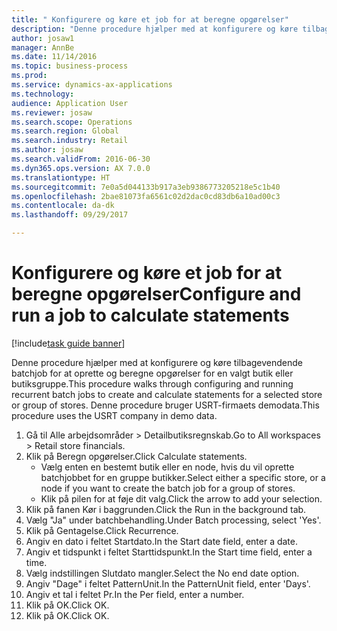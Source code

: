```yaml
--- 
title: " Konfigurere og køre et job for at beregne opgørelser"
description: "Denne procedure hjælper med at konfigurere og køre tilbagevendende batchjob for at oprette og beregne opgørelser for en valgt butik eller butiksgruppe."
author: josaw1
manager: AnnBe
ms.date: 11/14/2016
ms.topic: business-process
ms.prod: 
ms.service: dynamics-ax-applications
ms.technology: 
audience: Application User
ms.reviewer: josaw
ms.search.scope: Operations
ms.search.region: Global
ms.search.industry: Retail
ms.author: josaw
ms.search.validFrom: 2016-06-30
ms.dyn365.ops.version: AX 7.0.0
ms.translationtype: HT
ms.sourcegitcommit: 7e0a5d044133b917a3eb9386773205218e5c1b40
ms.openlocfilehash: 2bae81073fa6561c02d2dac0cd83db6a10ad00c3
ms.contentlocale: da-dk
ms.lasthandoff: 09/29/2017

---
```

# <a name="configure-and-run-a-job-to-calculate-statements"></a><span data-ttu-id="6ad53-103"> Konfigurere og køre et job for at beregne opgørelser</span><span class="sxs-lookup"><span data-stu-id="6ad53-103">Configure and run a job to calculate statements</span></span>

[!include[task guide banner](../includes/task-guide-banner.md)]

<span data-ttu-id="6ad53-104">Denne procedure hjælper med at konfigurere og køre tilbagevendende batchjob for at oprette og beregne opgørelser for en valgt butik eller butiksgruppe.</span><span class="sxs-lookup"><span data-stu-id="6ad53-104">This procedure walks through configuring and running recurrent batch jobs to create and calculate statements for a selected store or group of stores.</span></span> <span data-ttu-id="6ad53-105">Denne procedure bruger USRT-firmaets demodata.</span><span class="sxs-lookup"><span data-stu-id="6ad53-105">This procedure uses the USRT company in demo data.</span></span>

1. <span data-ttu-id="6ad53-106">Gå til Alle arbejdsområder > Detailbutiksregnskab.</span><span class="sxs-lookup"><span data-stu-id="6ad53-106">Go to All workspaces > Retail store financials.</span></span>
2. <span data-ttu-id="6ad53-107">Klik på Beregn opgørelser.</span><span class="sxs-lookup"><span data-stu-id="6ad53-107">Click Calculate statements.</span></span>
    * <span data-ttu-id="6ad53-108">Vælg enten en bestemt butik eller en node, hvis du vil oprette batchjobbet for en gruppe butikker.</span><span class="sxs-lookup"><span data-stu-id="6ad53-108">Select either a specific store, or a node if you want to create the batch job for a group of stores.</span></span>  
    * <span data-ttu-id="6ad53-109">Klik på pilen for at føje dit valg.</span><span class="sxs-lookup"><span data-stu-id="6ad53-109">Click the arrow to add your selection.</span></span>  
3. <span data-ttu-id="6ad53-110">Klik på fanen Kør i baggrunden.</span><span class="sxs-lookup"><span data-stu-id="6ad53-110">Click the Run in the background tab.</span></span>
4. <span data-ttu-id="6ad53-111">Vælg "Ja" under batchbehandling.</span><span class="sxs-lookup"><span data-stu-id="6ad53-111">Under Batch processing, select 'Yes'.</span></span>
5. <span data-ttu-id="6ad53-112">Klik på Gentagelse.</span><span class="sxs-lookup"><span data-stu-id="6ad53-112">Click Recurrence.</span></span>
6. <span data-ttu-id="6ad53-113">Angiv en dato i feltet Startdato.</span><span class="sxs-lookup"><span data-stu-id="6ad53-113">In the Start date field, enter a date.</span></span>
7. <span data-ttu-id="6ad53-114">Angiv et tidspunkt i feltet Starttidspunkt.</span><span class="sxs-lookup"><span data-stu-id="6ad53-114">In the Start time field, enter a time.</span></span>
8. <span data-ttu-id="6ad53-115">Vælg indstillingen Slutdato mangler.</span><span class="sxs-lookup"><span data-stu-id="6ad53-115">Select the No end date option.</span></span>
9. <span data-ttu-id="6ad53-116">Angiv "Dage" i feltet PatternUnit.</span><span class="sxs-lookup"><span data-stu-id="6ad53-116">In the PatternUnit field, enter 'Days'.</span></span>
10. <span data-ttu-id="6ad53-117">Angiv et tal i feltet Pr.</span><span class="sxs-lookup"><span data-stu-id="6ad53-117">In the Per field, enter a number.</span></span>
11. <span data-ttu-id="6ad53-118">Klik på OK.</span><span class="sxs-lookup"><span data-stu-id="6ad53-118">Click OK.</span></span>
12. <span data-ttu-id="6ad53-119">Klik på OK.</span><span class="sxs-lookup"><span data-stu-id="6ad53-119">Click OK.</span></span>


